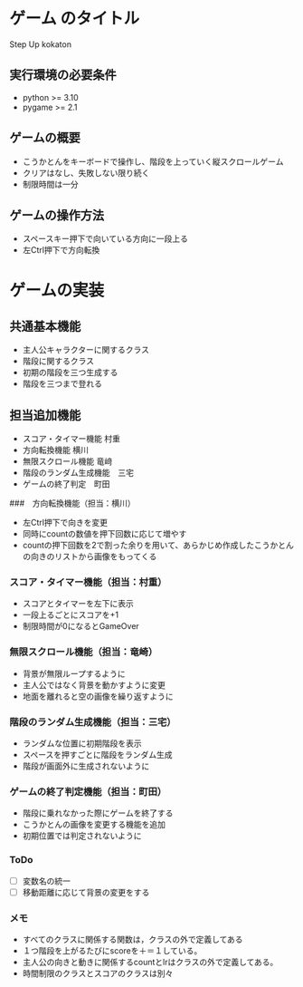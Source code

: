 # ゲーム のタイトル
Step Up kokaton


## 実行環境の必要条件
* python >= 3.10
* pygame >= 2.1

## ゲームの概要
* こうかとんをキーボードで操作し、階段を上っていく縦スクロールゲーム
* クリアはなし、失敗しない限り続く
* 制限時間は一分

## ゲームの操作方法
* スペースキー押下で向いている方向に一段上る
* 左Ctrl押下で方向転換

# ゲームの実装
## 共通基本機能
* 主人公キャラクターに関するクラス
* 階段に関するクラス
* 初期の階段を三つ生成する
* 階段を三つまで登れる

## 担当追加機能
* スコア・タイマー機能  村重
* 方向転換機能          横川
* 無限スクロール機能    竜﨑 
* 階段のランダム生成機能　三宅
* ゲームの終了判定　町田

###　方向転換機能（担当：横川）
* 左Ctrl押下で向きを変更
* 同時にcountの数値を押下回数に応じて増やす
* countの押下回数を2で割った余りを用いて、あらかじめ作成したこうかとんの向きのリストから画像をもってくる

### スコア・タイマー機能（担当：村重）
* スコアとタイマーを左下に表示
* 一段上るごとにスコアを+1
* 制限時間が0になるとGameOver

### 無限スクロール機能（担当：竜崎）
* 背景が無限ループするように
* 主人公ではなく背景を動かすように変更
* 地面を離れると空の画像を繰り返すように

### 階段のランダム生成機能（担当：三宅）
* ランダムな位置に初期階段を表示
* スペースを押すごとに階段をランダム生成
* 階段が画面外に生成されないように

### ゲームの終了判定機能（担当：町田）
* 階段に乗れなかった際にゲームを終了する
* こうかとんの画像を変更する機能を追加
* 初期位置では判定されないように

### ToDo
- [ ]  変数名の統一
- [ ]  移動距離に応じて背景の変更をする

### メモ
* すべてのクラスに関係する関数は，クラスの外で定義してある
* １つ階段を上がるたびにscoreを＋＝１している。
* 主人公の向きと動きに関係するcountとlrはクラスの外で定義してある。
* 時間制限のクラスとスコアのクラスは別々